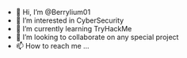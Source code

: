 - 👋 Hi, I’m @Berrylium01
- 👀 I’m interested in CyberSecurity
- 🌱 I’m currently learning TryHackMe
- 💞️ I’m looking to collaborate on any special project
- 📫 How to reach me ...

<!---
Berrylium01/Berrylium01 is a ✨ special ✨ repository because its `README.md` (this file) appears on your GitHub profile.
You can click the Preview link to take a look at your changes.
--->
